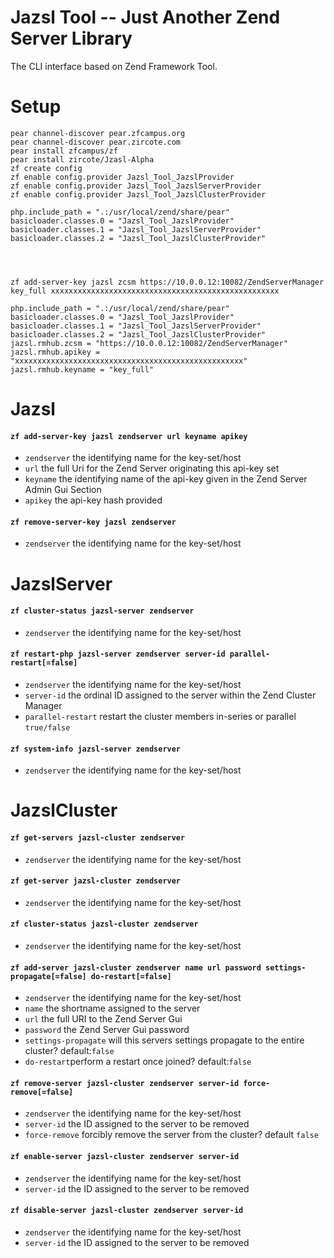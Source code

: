 
# Jazsl Tool -- Just Another Zend Server Library
The CLI interface based on Zend Framework Tool.

# Setup

    pear channel-discover pear.zfcampus.org
    pear channel-discover pear.zircote.com
    pear install zfcampus/zf
    pear install zircote/Jzasl-Alpha
    zf create config
    zf enable config.provider Jazsl_Tool_JazslProvider
    zf enable config.provider Jazsl_Tool_JazslServerProvider
    zf enable config.provider Jazsl_Tool_JazslClusterProvider
    
    php.include_path = ".:/usr/local/zend/share/pear"
    basicloader.classes.0 = "Jazsl_Tool_JazslProvider"
    basicloader.classes.1 = "Jazsl_Tool_JazslServerProvider"
    basicloader.classes.2 = "Jazsl_Tool_JazslClusterProvider"




    zf add-server-key jazsl zcsm https://10.0.0.12:10082/ZendServerManager key_full xxxxxxxxxxxxxxxxxxxxxxxxxxxxxxxxxxxxxxxxxxxxxxxxxxx
    
    php.include_path = ".:/usr/local/zend/share/pear"
    basicloader.classes.0 = "Jazsl_Tool_JazslProvider"
    basicloader.classes.1 = "Jazsl_Tool_JazslServerProvider"
    basicloader.classes.2 = "Jazsl_Tool_JazslClusterProvider"
    jazsl.rmhub.zcsm = "https://10.0.0.12:10082/ZendServerManager"
    jazsl.rmhub.apikey = "xxxxxxxxxxxxxxxxxxxxxxxxxxxxxxxxxxxxxxxxxxxxxxxxxxx"
    jazsl.rmhub.keyname = "key_full"


# Jazsl
#### `zf add-server-key jazsl zendserver url keyname apikey`
* `zendserver` the identifying name for the key-set/host
* `url` the full Uri for the Zend Server originating this api-key set
* `keyname` the identifying name of the api-key given in the Zend Server Admin Gui Section
* `apikey` the api-key hash provided

#### `zf remove-server-key jazsl zendserver`
* `zendserver` the identifying name for the key-set/host

# JazslServer
#### `zf cluster-status jazsl-server zendserver`
* `zendserver` the identifying name for the key-set/host

#### `zf restart-php jazsl-server zendserver server-id parallel-restart[=false]`
* `zendserver` the identifying name for the key-set/host
* `server-id` the ordinal ID assigned to the server within the Zend Cluster Manager
* `parallel-restart` restart the cluster members in-series or parallel `true/false`

#### `zf system-info jazsl-server zendserver`
* `zendserver` the identifying name for the key-set/host

# JazslCluster
#### `zf get-servers jazsl-cluster zendserver`
* `zendserver` the identifying name for the key-set/host

#### `zf get-server jazsl-cluster zendserver`
* `zendserver` the identifying name for the key-set/host

#### `zf cluster-status jazsl-cluster zendserver`
* `zendserver` the identifying name for the key-set/host

#### `zf add-server jazsl-cluster zendserver name url password settings-propagate[=false] do-restart[=false]`
* `zendserver` the identifying name for the key-set/host
* `name` the shortname assigned to the server
* `url` the full URI to the Zend Server Gui
* `password` the Zend Server Gui password
* `settings-propagate` will this servers settings propagate to the entire cluster? default:`false` 
* `do-restart`perform a restart once joined? default:`false`

#### `zf remove-server jazsl-cluster zendserver server-id force-remove[=false]`
* `zendserver` the identifying name for the key-set/host
* `server-id` the ID assigned to the server to be removed 
* `force-remove` forcibly remove the server from the cluster? default `false`

#### `zf enable-server jazsl-cluster zendserver server-id`
* `zendserver` the identifying name for the key-set/host
* `server-id` the ID assigned to the server to be removed 

#### `zf disable-server jazsl-cluster zendserver server-id`
* `zendserver` the identifying name for the key-set/host
* `server-id` the ID assigned to the server to be removed



 